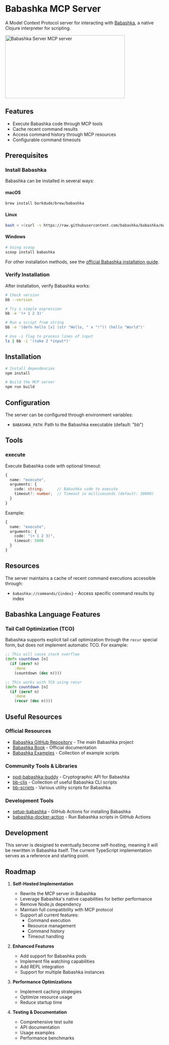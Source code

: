 # Babashka MCP Server

A Model Context Protocol server for interacting with [Babashka](https://github.com/babashka/babashka), a native Clojure interpreter for scripting.

<a href="https://glama.ai/mcp/servers/5x0u155x1h"><img width="380" height="200" src="https://glama.ai/mcp/servers/5x0u155x1h/badge" alt="Babashka Server MCP server" /></a>

## Features

- Execute Babashka code through MCP tools
- Cache recent command results
- Access command history through MCP resources
- Configurable command timeouts

## Prerequisites

### Install Babashka

Babashka can be installed in several ways:

#### macOS
```bash
brew install borkdude/brew/babashka
```

#### Linux
```bash
bash < <(curl -s https://raw.githubusercontent.com/babashka/babashka/master/install)
```

#### Windows
```powershell
# Using scoop
scoop install babashka
```

For other installation methods, see the [official Babashka installation guide](https://github.com/babashka/babashka#installation).

### Verify Installation

After installation, verify Babashka works:
```bash
# Check version
bb --version

# Try a simple expression
bb -e '(+ 1 2 3)'

# Run a script from string
bb -e '(defn hello [x] (str "Hello, " x "!")) (hello "World")'

# Use -i flag to process lines of input
ls | bb -i '(take 2 *input*)'
```

## Installation

```bash
# Install dependencies
npm install

# Build the MCP server
npm run build
```

## Configuration

The server can be configured through environment variables:

- `BABASHKA_PATH`: Path to the Babashka executable (default: "bb")

## Tools

### execute

Execute Babashka code with optional timeout:

```typescript
{
  name: "execute",
  arguments: {
    code: string;      // Babashka code to execute
    timeout?: number;  // Timeout in milliseconds (default: 30000)
  }
}
```

Example:
```typescript
{
  name: "execute",
  arguments: {
    code: "(+ 1 2 3)",
    timeout: 5000
  }
}
```

## Resources

The server maintains a cache of recent command executions accessible through:

- `babashka://commands/{index}` - Access specific command results by index

## Babashka Language Features

### Tail Call Optimization (TCO)

Babashka supports explicit tail call optimization through the `recur` special form, but does not implement automatic TCO. For example:

```clojure
;; This will cause stack overflow
(defn countdown [n]
  (if (zero? n)
    :done
    (countdown (dec n))))

;; This works with TCO using recur
(defn countdown [n]
  (if (zero? n)
    :done
    (recur (dec n))))
```

## Useful Resources

### Official Resources
- [Babashka GitHub Repository](https://github.com/babashka/babashka) - The main Babashka project
- [Babashka Book](https://book.babashka.org) - Official documentation
- [Babashka Examples](https://github.com/babashka/babashka/blob/master/doc/examples.md) - Collection of example scripts

### Community Tools & Libraries
- [pod-babashka-buddy](https://github.com/babashka/pod-babashka-buddy) - Cryptographic API for Babashka
- [bb-clis](https://github.com/cldwalker/bb-clis) - Collection of useful Babashka CLI scripts
- [bb-scripts](https://github.com/vedang/bb-scripts) - Various utility scripts for Babashka

### Development Tools
- [setup-babashka](https://github.com/turtlequeue/setup-babashka) - GitHub Actions for installing Babashka
- [babashka-docker-action](https://github.com/tzafrirben/babashka-docker-action) - Run Babashka scripts in GitHub Actions

## Development

This server is designed to eventually become self-hosting, meaning it will be rewritten in Babashka itself. The current TypeScript implementation serves as a reference and starting point.

## Roadmap

1. **Self-Hosted Implementation**
   - Rewrite the MCP server in Babashka
   - Leverage Babashka's native capabilities for better performance
   - Remove Node.js dependency
   - Maintain full compatibility with MCP protocol
   - Support all current features:
     - Command execution
     - Resource management
     - Command history
     - Timeout handling

2. **Enhanced Features**
   - Add support for Babashka pods
   - Implement file watching capabilities
   - Add REPL integration
   - Support for multiple Babashka instances

3. **Performance Optimizations**
   - Implement caching strategies
   - Optimize resource usage
   - Reduce startup time

4. **Testing & Documentation**
   - Comprehensive test suite
   - API documentation
   - Usage examples
   - Performance benchmarks

